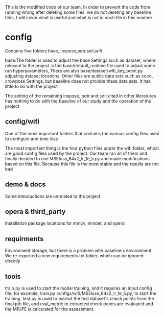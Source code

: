 This is the modified code of our team. In order to prevent the code from running wrong after deleting some files. we do not deleting any baseline files, I will cover what is useful and what is not in each file in this readme
# config
Contains five folders base, inspose,petr,soit,wifi

base:The folder is used to adjust the base Settings such as dataset, where relevant to the project is the base/default_runtime file used to adjust some run hyperparameters, There are also base/dataset/wifi_key_point.py adjusting dataset locations. Other files are public data sets such as coco, crowpose Settings, but baseline does not provide these data sets. It has little to do with the project

The setting of the remaining inspose, petr and soit cited in other literatures has nothing to do with the baseline of our study and the operation of the project
## config/wifi
One of the most important folders that contains the various config files used to configure and tune loss

The most important thing is the four python files under the wifi folder, which are good config files used by the project. Our team ran all of them and finally decided to use MSEloss_64x2_lr_1e_5.py and made modifications based on this file. Because this file is the most stable and the results are not bad

## demo & docs
Some introductions are unrelated to the project

## opera & third_party
Installation package locations for mmcv, mmdet, and opera

## requirments
Environment storage, but there is a problem with baseline's environment. We re-exported a new requirements.txt folder, which can be ignored directly

## tools
train.py is used to start the model training, and it requires an input config file, for example, train.py configs/wifi/MSEloss_64x2_lr_1e_5.py, to start the training. test.py is used to extract the test dataset's check points from the final pth file, and eval_metric to  extracted check points are evaluated and the MPJPE is calculated for the assessment.
